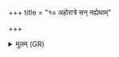 +++
title = "१० अहोरात्रे सन् नह्येथाम्"

+++
<details><summary>मूलम् (GR)</summary>

अहोरात्रे सन् नह्येथां  
मम राष्ट्राय जयन्ती  
अमित्रेभ्यो हेतिम् अस्यन्ती ॥
</details>